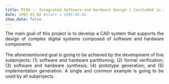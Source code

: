 ```yaml
---
title: PISH -- Integrated Software and Hardware Design | Concluded in 1997
date: 1997-01-02 #start = 1995-01-01
show_date: false
---
```


<div align="justify">The main goal of this project is to develop a CAD system that supports the design of complex digital systems composed of software and hardware components.</div>

<!--more-->

<br>

<div align="justify">The aforementioned goal is going to be achieved by the development of five subprojects: (1) software and hardware partitioning; (2) formal verification; (3) software and hardware synthesis; (4) prototype generation; and (5) implementation generation. A single and common example is going to be used by all subprojects.</div>
